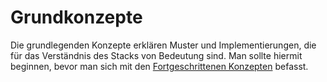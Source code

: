 # Grundkonzepte

Die grundlegenden Konzepte erklären Muster und Implementierungen, die für das
Verständnis des Stacks von Bedeutung sind. Man sollte hiermit beginnen, bevor
man sich mit den [Fortgeschrittenen Konzepten](../advanced-concepts/README.md)
befasst.

